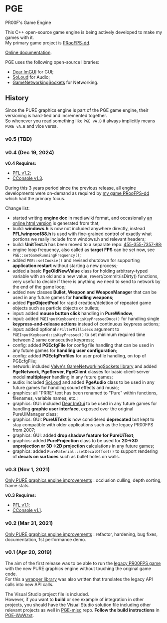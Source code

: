 # PGE
PR00F's Game Engine

This C++ open-source game engine is being actively developed to make my games with it.  
My primary game project is [PRooFPS-dd](https://github.com/proof88/PRooFPS-dd).

[Online documentation](https://proof88.github.io/).

PGE uses the following open-source libraries:
 - [Dear ImGUI](https://github.com/ocornut/imgui) for GUI;
 - [SoLoud](https://github.com/jarikomppa/soloud) for Audio;
 - [GameNetworkingSockets](https://github.com/ValveSoftware/GameNetworkingSockets) for Networking.

## History

Since the PURE graphics engine is part of the PGE game engine, their versioning is hard-tied and incremented together.  
So whenever you read something like `PGE vA.B` it always implicitly means `PURE vA.B` and vice versa.

### v0.5 (TBD)

### v0.4 (Dec 19, 2024)

**v0.4 Requires:**
 - [PFL v1.2](https://github.com/proof88/PFL);
 - [CConsole v1.3](https://github.com/proof88/Console).

During this 3 years period since the previous release, all engine developments were on-demand as required by [my game PRooFPS-dd](https://github.com/proof88/PRooFPS-dd) which had the primary focus.

Change list:
 - started writing **engine doc** in mediawiki format, and occasionally [an online html version](https://proof88.github.io/pge-doc/index.html) is generated from that;
 - build: **windows.h** is now not included anywhere directly, instead **PFL/winproof88.h** is used with fine-grained control of exactly what portions we really include from windows.h and relevant headers;
 - build: **UnitTest.h** has been moved to a separate repo: [455-355-7357-88](https://github.com/proof88/455-355-7357-88);
 - engine loop frequency, also called as **target FPS** can be set now, see `PGE::setGameRunningFrequency()`;
 - added `PGE::setCookie()` and revised shutdown for supporting **application restart** without starting a new process;
 - added a basic **PgeOldNewValue** class for holding arbitrary-typed variable with an old and a new value, revert/commit/isDirty() functions, very useful to decide if there is anything we need to send to network by the end of the game loop;
 - added new classes **Bullet, Weapon and WeaponManager** that can be used in any future games for **handling weapons**;
 - added **PgeObjectPool** for rapid creation/deletion of repeated game objects such as particle objects or bullets;
 - input: added **mouse button click** handling in **PureWindow**;
 - input: added `PGEInputKeyboard::isKeyPressedOnce()` for handling single **keypress-and-release actions** instead of continuous keypress actions;
 - input: added optional `nFilterMillisecs` argument to `PGEInputKeyboard::isKeyPressed()` to set minimum required time between 2 same consecutive keypress;
 - config: added **PGEcfgFile** for config file handling that can be used in any future games for **handling user configuration**;
 - config: added **PGEcfgProfiles** for user profile handling, on top of PGEcfgFile;
 - network: included [Valve's GameNetworkingSockets library](https://github.com/ValveSoftware/GameNetworkingSockets) and added **PgeNetwork, PgeServer, PgeClient** classes for basic client-server model **multiplayer** handling in any future games;
 - audio: included [SoLoud](https://github.com/jarikomppa/soloud) and added **PgeAudio** class to be used in any future games for handling sound effects and music;
 - graphics: all "PRRE" text has been renamed to "Pure" within functions, filenames, variable names, etc.;
 - graphics: GUI: included [Dear ImGui](https://github.com/ocornut/imgui) to be used in any future games for handling **graphic user interface**, exposed over the original PureUiManager class;
 - graphics: GUI: **PureUiText** is now considered **deprecated** but kept to stay compatible with older applications such as the legacy PR00FPS from 2007;
 - graphics: GUI: added **drop shadow feature for PureUiText**;
 - graphics: added **PureProjection** class to be used for **2D->3D unprojection or 3D->2D projection** calculations in any future games;
 - graphics: added `PureMaterial::setDecalOffset()` to support rendering of **decals on surfaces** such as bullet holes on walls.

### v0.3 (Nov 1, 2021)

[Only PURE graphics engine improvements](https://proof88.github.io/pure-doc/version_history.html) : occlusion culling, depth sorting, frame stats.

**v0.3 Requires:**
 - [PFL v1.1](https://github.com/proof88/PFL);
 - [CConsole v1.1](https://github.com/proof88/Console).

### v0.2 (Mar 31, 2021)

[Only PURE graphics engine improvements](https://proof88.github.io/pure-doc/version_history.html) : refactor, hardening, bug fixes, documentation, 1st performance demo.

### v0.1 (Apr 20, 2019)

The aim of the first release was to be able to run the [legacy PR00FPS game](https://github.com/proof88/PR00FPS) with the new PURE graphics engine without touching the original game code.  
For this a [wrapper library](https://github.com/proof88/gfxcore2) was also written that translates the legacy API calls into new API calls.

The Visual Studio project file is included.<br/>
However, if you want to **build** or see example of integration in other projects, you should have the Visual Studio solution file including other relevant projects as well in [PGE-misc](https://github.com/proof88/PGE-misc) repo. **Follow the build instructions** in [PGE-WoW.txt](https://github.com/proof88/PGE-misc/blob/master/src/PGE-WoW.txt).
